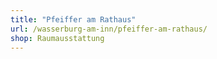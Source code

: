 ```yaml
---
title: "Pfeiffer am Rathaus"
url: /wasserburg-am-inn/pfeiffer-am-rathaus/
shop: Raumausstattung
---
```


